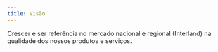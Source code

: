 ```yaml
---
title: Visão
---
```

Crescer e ser referência no mercado nacional e regional (Interland) na qualidade dos nossos produtos e serviços.
